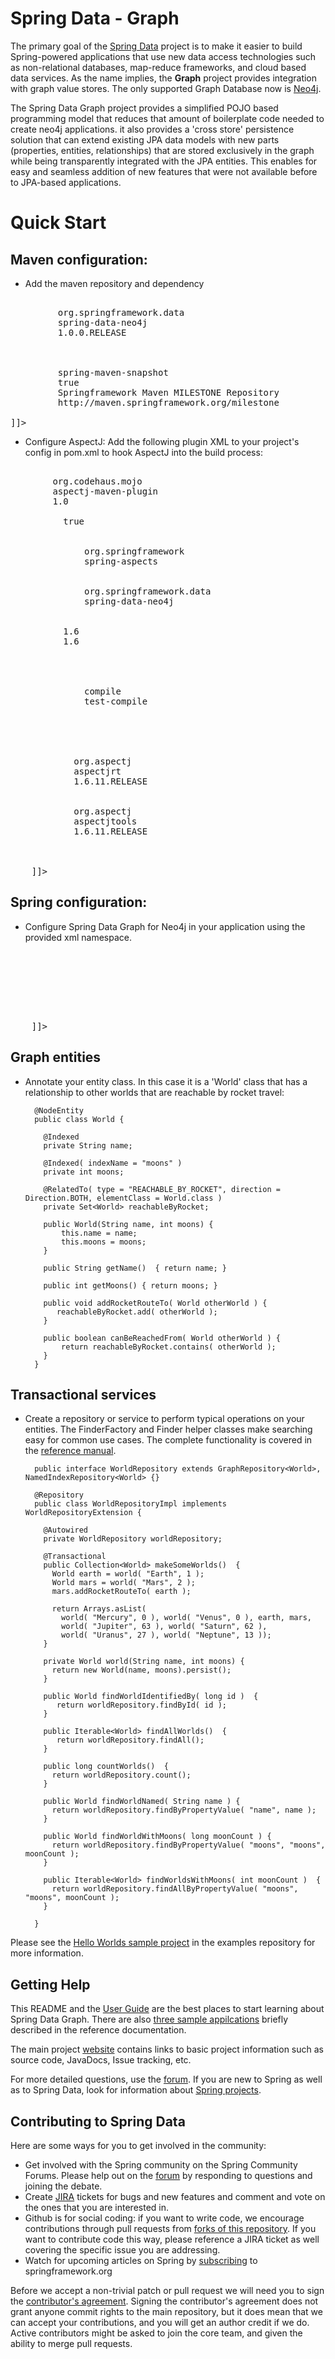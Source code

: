 Spring Data - Graph
=======================

The primary goal of the [Spring Data](http://www.springsource.org/spring-data) project is to make it easier to
build Spring-powered applications that use new data access technologies such as non-relational databases, map-reduce
frameworks, and cloud based data services. As the name implies, the **Graph** project provides integration with
graph value stores.  The only supported Graph Database now is [Neo4j](http://neo4j.org/).

The Spring Data Graph project provides a simplified POJO based programming model that reduces that amount of
boilerplate code needed to create neo4j applications.  it also provides a 'cross store' persistence solution that
can extend existing JPA data models with new parts (properties, entities, relationships) that are stored exclusively
in the graph while being transparently integrated with the JPA entities.  This enables for easy and seamless
addition of new features that were not available before to JPA-based applications.

# Quick Start

## Maven configuration:

*  Add the maven repository and dependency

<pre><![CDATA[
       <dependency>
         <groupId>org.springframework.data</groupId>
         <artifactId>spring-data-neo4j</artifactId>
         <version>1.0.0.RELEASE</version>
       </dependency>

       <repository>
         <id>spring-maven-snapshot</id>
         <snapshots><enabled>true</enabled></snapshots>
         <name>Springframework Maven MILESTONE Repository</name>
         <url>http://maven.springframework.org/milestone</url>
       </repository>
]]></pre>

*  Configure AspectJ: Add the following plugin XML to your project's <plugins> config in pom.xml to
   hook AspectJ into the build process:

<pre><![CDATA[
      <plugin>
        <groupId>org.codehaus.mojo</groupId>
        <artifactId>aspectj-maven-plugin</artifactId>
        <version>1.0</version>
        <configuration>
          <outxml>true</outxml>
          <aspectLibraries>
            <aspectLibrary>
              <groupId>org.springframework</groupId>
              <artifactId>spring-aspects</artifactId>
            </aspectLibrary>
            <aspectLibrary>
              <groupId>org.springframework.data</groupId>
              <artifactId>spring-data-neo4j</artifactId>
            </aspectLibrary>
          </aspectLibraries>
          <source>1.6</source>
          <target>1.6</target>
        </configuration>
        <executions>
          <execution>
            <goals>
              <goal>compile</goal>
              <goal>test-compile</goal>
            </goals>
          </execution>
        </executions>
        <dependencies>
          <dependency>
            <groupId>org.aspectj</groupId>
            <artifactId>aspectjrt</artifactId>
            <version>1.6.11.RELEASE</version>
          </dependency>
          <dependency>
            <groupId>org.aspectj</groupId>
            <artifactId>aspectjtools</artifactId>
            <version>1.6.11.RELEASE</version>
          </dependency>
        </dependencies>
      </plugin>
	]]></pre>

## Spring configuration:

* Configure Spring Data Graph for Neo4j in your application using the provided xml namespace.

<pre><![CDATA[
    <?xml version="1.0" encoding="UTF-8" standalone="yes"?>
    <beans xmlns="http://www.springframework.org/schema/beans"
        xmlns:context="http://www.springframework.org/schema/context"
        xmlns:xsi="http://www.w3.org/2001/XMLSchema-instance"
        xmlns:datagraph="http://www.springframework.org/schema/data/graph"
        xsi:schemaLocation="
            http://www.springframework.org/schema/beans http://www.springframework.org/schema/beans/spring-beans-3.0.xsd
            http://www.springframework.org/schema/context http://www.springframework.org/schema/context/spring-context-3.0.xsd
            http://www.springframework.org/schema/data/graph http://www.springframework.org/schema/data/graph/datagraph-1.0.xsd
            ">

        <context:annotation-config/>
        <datagraph:config storeDirectory="target/config-test"/>

    </beans>
	]]></pre>

## Graph entities

* Annotate your entity class.  In this case it is a 'World' class that has a relationship to other worlds that are reachable by rocket travel:

        @NodeEntity
        public class World {

          @Indexed
          private String name;

          @Indexed( indexName = "moons" )
		  private int moons;

          @RelatedTo( type = "REACHABLE_BY_ROCKET", direction = Direction.BOTH, elementClass = World.class )
          private Set<World> reachableByRocket;

          public World(String name, int moons) {
              this.name = name;
              this.moons = moons;
          }

          public String getName()  { return name; }

          public int getMoons() { return moons; }

          public void addRocketRouteTo( World otherWorld ) {
             reachableByRocket.add( otherWorld );
          }

          public boolean canBeReachedFrom( World otherWorld ) {
              return reachableByRocket.contains( otherWorld );
          }
        }

## Transactional services

* Create a repository or service to perform typical operations on your entities.  The FinderFactory and Finder helper classes make searching easy for common use cases. The complete functionality is covered in the [reference manual](http://static.springsource.org/spring-data/data-graph/docs/current/reference/html/#programming-model).

        public interface WorldRepository extends GraphRepository<World>, NamedIndexRepository<World> {}

        @Repository
        public class WorldRepositoryImpl implements WorldRepositoryExtension {

          @Autowired
          private WorldRepository worldRepository;

          @Transactional
          public Collection<World> makeSomeWorlds()  {
            World earth = world( "Earth", 1 );
            World mars = world( "Mars", 2 );
            mars.addRocketRouteTo( earth );

	        return Arrays.asList(
			  world( "Mercury", 0 ), world( "Venus", 0 ), earth, mars,
			  world( "Jupiter", 63 ), world( "Saturn", 62 ),
			  world( "Uranus", 27 ), world( "Neptune", 13 ));
          }

          private World world(String name, int moons) {
            return new World(name, moons).persist();
          }

          public World findWorldIdentifiedBy( long id )  {
             return worldRepository.findById( id );
          }

          public Iterable<World> findAllWorlds()  {
             return worldRepository.findAll();
          }

          public long countWorlds()  {
            return worldRepository.count();
          }

          public World findWorldNamed( String name ) {
            return worldRepository.findByPropertyValue( "name", name );
          }

          public World findWorldWithMoons( long moonCount ) {
            return worldRepository.findByPropertyValue( "moons", "moons", moonCount );
          }

          public Iterable<World> findWorldsWithMoons( int moonCount )  {
            return worldRepository.findAllByPropertyValue( "moons", "moons", moonCount );
          }

        }


Please see the [Hello Worlds sample project](https://github.com/SpringSource/spring-data-graph-examples/tree/master/hello-worlds)
in the examples repository for more information.


Getting Help
------------

This README and the [User Guide](http://static.springsource.org/spring-data/data-graph/docs/current/reference/html/)
are the best places to start learning about Spring Data Graph.  There are also
[three sample appilcations](https://github.com/SpringSource/spring-data-graph-examples) briefly described in the
reference documentation.

The main project [website](http://www.springsource.org/spring-data) contains links to basic project information such
as source code, JavaDocs, Issue tracking, etc.

For more detailed questions, use the [forum](http://forum.springsource.org/forumdisplay.php?f=80). If you are new to
Spring as well as to Spring Data, look for information about [Spring projects](http://www.springsource.org/projects).


Contributing to Spring Data
---------------------------

Here are some ways for you to get involved in the community:

* Get involved with the Spring community on the Spring Community Forums.  Please help out on the [forum](http://forum.springsource.org/forumdisplay.php?f=80) by responding to questions and joining the debate.
* Create [JIRA](https://jira.springframework.org/browse/DATAGRAPH) tickets for bugs and new features and comment and vote on the ones that you are interested in.
* Github is for social coding: if you want to write code, we encourage contributions through pull requests from [forks of this repository](http://help.github.com/forking/). If you want to contribute code this way, please reference a JIRA ticket as well covering the specific issue you are addressing.
* Watch for upcoming articles on Spring by [subscribing](http://www.springsource.org/node/feed) to springframework.org

Before we accept a non-trivial patch or pull request we will need you to sign the [contributor's agreement](https://support.springsource.com/spring_committer_signup).  Signing the contributor's agreement does not grant anyone commit rights to the main repository, but it does mean that we can accept your contributions, and you will get an author credit if we do.  Active contributors might be asked to join the core team, and given the ability to merge pull requests.
